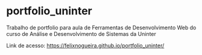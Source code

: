 # portfolio_uninter
Trabalho de portfolio para aula de Ferramentas de Desenvolvimento Web do curso de Análise e Desenvolvimento de Sistemas da Uninter

Link de acesso: https://felixnogueira.github.io/portfolio_uninter/
